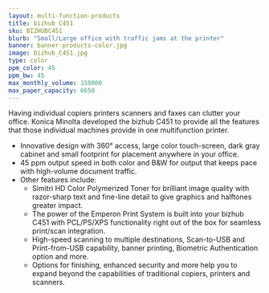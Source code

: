 ```yaml
---
layout: multi-function-products
title: bizhub C451
sku: BIZHUBC451
blurb: "Small/Large office with traffic jams at the printer"
banner: banner-products-color.jpg
image: bizhub_C451.jpg
type: color
ppm_color: 45
ppm_bw: 45
max_monthly_volume: 150000
max_paper_capacity: 6650
---
```


Having individual copiers printers scanners and faxes can clutter your office. Konica Minolta developed the bizhub C451 to provide all the features that those individual machines provide in one multifunction printer.

* Innovative design with 360° access, large color touch-screen, dark gray cabinet and small footprint for placement anywhere in your office.
* 45 ppm output speed in both color and B&W for output that keeps pace with high-volume document traffic.
* Other features include:
  * Simitri HD Color Polymerized Toner for brilliant image quality with razor-sharp text and fine-line detail to give graphics and halftones greater impact.
  * The power of the Emperon Print System is built into your bizhub C451 with PCL/PS/XPS functionality right out of the box for seamless print/scan integration.
  * High-speed scanning to multiple destinations, Scan-to-USB and Print-from-USB capability, banner printing, Biometric Authentication option and more.
  * Options for finishing, enhanced security and more help you to expand beyond the capabilities of traditional copiers, printers and scanners.
